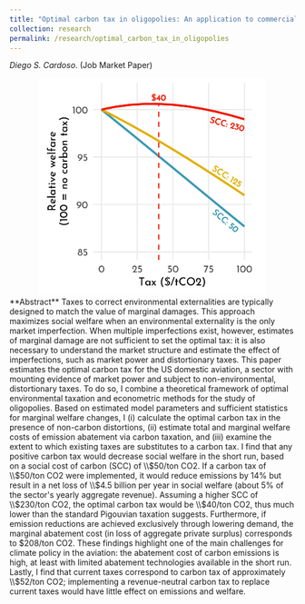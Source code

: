 ```yaml
---
title: "Optimal carbon tax in oligopolies: An application to commercial aviation"
collection: research
permalink: /research/optimal_carbon_tax_in_oligopolies
---
```

_Diego S. Cardoso_. (Job Market Paper)

<center>
  <img src="/images/aviation_carbon_tax.png" width="400"/>
</center>
**Abstract**
Taxes to correct environmental externalities are typically designed to match the value of marginal damages. This approach maximizes social welfare when an environmental externality is the only market imperfection. When multiple imperfections exist, however, estimates of marginal damage are not sufficient to set the optimal tax: it is also necessary to understand the market structure and estimate the effect of imperfections, such as market power and distortionary taxes. This paper estimates the optimal carbon tax for the US domestic aviation, a sector with mounting evidence of market power and subject to non-environmental, distortionary taxes. To do so, I combine a theoretical framework of optimal environmental taxation and econometric methods for the study of oligopolies. Based on estimated model parameters and sufficient statistics for marginal welfare changes, I (i) calculate the optimal carbon tax in the presence of non-carbon distortions, (ii) estimate total and marginal welfare costs of emission abatement via carbon taxation, and (iii) examine the extent to which existing taxes are substitutes to a carbon tax. I find that any positive carbon tax would decrease social welfare in the short run, based on a social cost of carbon (SCC) of \\$50/ton CO2. If a carbon tax of \\$50/ton CO2 were implemented, it would reduce emissions by 14% but result in a net loss of \\$4.5 billion per year in social welfare (about 5% of the sector's yearly aggregate revenue). Assuming a higher SCC of \\$230/ton CO2, the optimal carbon tax would be \\$40/ton CO2, thus much lower than the standard Pigouvian taxation suggests. Furthermore, if emission reductions are achieved exclusively through lowering demand, the marginal abatement cost (in loss of aggregate private surplus) corresponds to $208/ton CO2. These findings highlight one of the main challenges for climate policy in the aviation: the abatement cost of carbon emissions is high, at least with limited abatement technologies available in the short run. Lastly, I find that current taxes correspond to carbon tax of approximately \\$52/ton CO2; implementing a revenue-neutral carbon tax to replace current taxes would have little effect on emissions and welfare.





